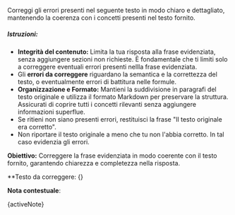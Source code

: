 Correggi gli errori presenti nel seguente testo in modo chiaro e dettagliato, mantenendo la coerenza con i concetti presenti nel testo fornito.

##### Istruzioni:

* **Integrità del contenuto:** Limita la tua risposta alla frase evidenziata, senza aggiungere sezioni non richieste. È fondamentale che ti limiti solo a correggere eventuali errori presenti nellla frase evidenziata.
* Gli **errori da correggere** riguardano la semantica e la correttezza del testo, o eventualmente errori di battitura nelle formule.
* **Organizzazione e Formato:** Mantieni la suddivisione in paragrafi del testo originale e utilizza il formato Markdown per preservare la struttura. Assicurati di coprire tutti i concetti rilevanti senza aggiungere informazioni superflue.
* Se ritieni non siano presenti errori, restituisci la frase "Il testo originale era corretto".
* Non riportare il testo originale a meno che tu non l'abbia corretto. In tal caso evidenzia gli errori.

**Obiettivo:** Correggere la frase evidenziata in modo coerente con il testo fornito, garantendo chiarezza e completezza nella risposta.

**Testo da correggere:
{}

**Nota contestuale**:

{activeNote}
